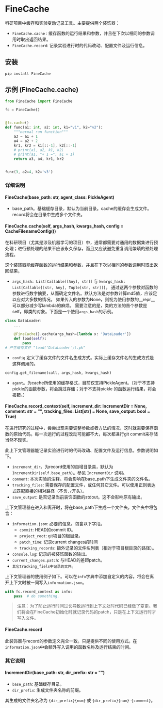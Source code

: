 # FineCache

科研项目中缓存和实验变动记录工具。主要提供两个装饰器：

- `FineCache.cache` : 缓存函数的运行结果和参数，并且在下次以相同的参数调用时取出返回结果。
- `FineCache.record`: 记录实验进行时的代码改动、配置文件及运行信息。

## 安装

```shell
pip install FineCache
```

## 示例 (FineCache.cache)

```python
from FineCache import FineCache

fc = FineCache()


@fc.cache()
def func(a1: int, a2: int, k1="v1", k2="v2"):
    """normal run function"""
    a3 = a1 + 1
    a4 = a2 + 2
    kr1, kr2 = k1[::-1], k2[::-1]
    # print(a1, a2, k1, k2)
    # print(a1, "+ 1 =", a1 + 1)
    return a3, a4, kr1, kr2


func(3, a2=4, k2='v3')
```

### 详细说明

#### FineCache(base_path: str, agent_class: PickleAgent)

- base_path。基础缓存目录，默认为当前目录。cache的缓存会生成文件。record将会在目录中生成多个文件夹。

#### FineCache.cache(self, args_hash, kwargs_hash, config = CacheFilenameConfig())

在科研项目（尤其是涉及机器学习的项目）中，通常都需要对通用的数据集进行预处理；进行预处理的结果不应该永久保存，而且又应该避免重复调用繁琐的预处理流程。

这个装饰器能缓存函数的运行结果和参数，并且在下次以相同的参数调用时取出返回结果。

- `args_hash: List[Callable[[Any], str]]`  与 `kwargs_hash: List[Callable[[str, Any], Tuple[str, str]]]`。
  通过这两个参数对函数的参数进行数字摘要，从而确定文件名。默认方法是对参数计算md5值，应该足以应对大多数的情况。
  如果传入的参数为None，则视为使用参数的__repr__可以部分减少写lambda的麻烦。
  需要注意的是，类的方法的首个参数是self，即类的对象。下面是一个使用`args_hash`的示例。

```python
class DataLoader:
    ...

    @FineCache().cache(args_hash=[lambda x: 'DataLoader'])
    def load(self):
        pass
# 产生缓存文件 "load('DataLoader';).pk"
```

- `config` 定义了缓存文件的文件名生成方式。实际上缓存文件名的生成方式是这样调用的。

```python
config.get_filename(call, args_hash, kwargs_hash)
```

- `agent`。为cache所使用的缓存格式，目前仅支持PickleAgent。（对于不支持pickle的函数参数，将会跳过存储；对于不支持pickle
  的函数运行结果，将会报错。）

#### FineCache.record_context(self, increment_dir: IncrementDir = None, comment: str = "", tracking_files: List[str] = None, save_output: bool = True)

在进行研究的过程中，尝尝出现需要调整参数或者方法的情况，这时就需要保存函数的原始代码。每一次运行的过程改动可能都不大，每次都进行git
commit来存储当然不现实。

此上下文管理器能记录实验进行时的代码改动、配置文件及运行信息。参数说明如下。

- `increment_dir`。为record使用的自增目录类，默认为`IncrementDir(self.base_path)`。参见 `IncrementDir` 说明。
- `comment`: 本次实验的注释。将会影响在base_path下生成文件夹的文件名。
- `tracking_files`: 需要保存的配置文件，或任何其它文件。可以使用正则表达式匹配直接的相对路径（不含`./`开头）。
- `save_output`: 是否记录当前装饰函数的stdout。这不会影响原有输出。

上下文管理器在进入和离开时，将在base_path下生成一个文件夹。文件夹中将包含：

- `information.json`: 必要的信息。包含以下字段。
    - `commit`: HEAD的commit ID。
    - `project_root`: git项目的根目录。
    - `patch_time`: 记录current changes的时间
    - `tracking_records`: 额外记录的文件名列表（相对于项目根目录的路径）。
- `console.log`: 记录的被装饰函数的输出。
- `current_changes.patch`: 与HEAD的差距patch。
- `其它tracking_fiels中记录的文件`。

上下文管理器的使用例子如下。可以在`info`字典中添加自定义的内容，将会在离开上下文时被一同写入`information.json`。

```python
with fc.record_context as info:
    pass  # do something.
```

> 注意：为了防止运行时间过长导致运行到上下文处时代码已经做了变更。我们将会在FineCache初始化时就记录代码的patch，只是在上下文运行时才写入文件。

#### FineCache.record

此装饰器与record的参数定义完全一致。只是提供不同的使用方式。在`information.json`中会额外写入调用的函数名称及运行结束的时间。

### 其它说明

#### IncrementDir(base_path: str, dir_prefix: str = "")

- `base_path`: 基础缓存目录。
- `dir_prefix`: 生成文件夹名称的前缀。

其生成的文件夹名称为 `{dir_prefix}{num}` 或 `{dir_prefix}{num}-{comment}`。
